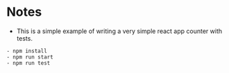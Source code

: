 # Notes

- This is a simple example of writing a very simple react app counter with tests.

```
- npm install
- npm run start
- npm run test
